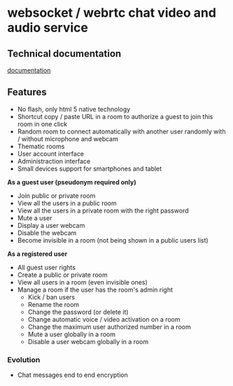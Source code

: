 # websocket / webrtc chat video and audio service

## Technical documentation

[documentation](http://ziperrom1.github.io/websocket-doc/)

## Features

- No flash, only html 5 native technology
- Shortcut copy / paste URL in a room to authorize a guest to join this room in one click
- Random room to connect automatically with another user randomly with / without microphone and webcam
- Thematic rooms
- User account interface
- Administraction interface
- Small devices support for smartphones and tablet

**As a guest user (pseudonym required only)**

- Join public or private room
- View all the users in a public room
- View all the users in a private room with the right password
- Mute a user
- Display a user webcam
- Disable the webcam
- Become invisible in a room (not being shown in a public users list)

**As a registered user**

- All guest user rights
- Create a public or private room
- View all users in a room (even invisible ones)
- Manage a room if the user has the room's admin right
    - Kick / ban users
    - Rename the room
    - Change the password (or delete it)
    - Change automatic voice / video activation on a room
    - Change the maximum user authorized number in a room
    - Mute a user globally in a room
    - Disable a user webcam globally in a room

### Evolution

- Chat messages end to end encryption
